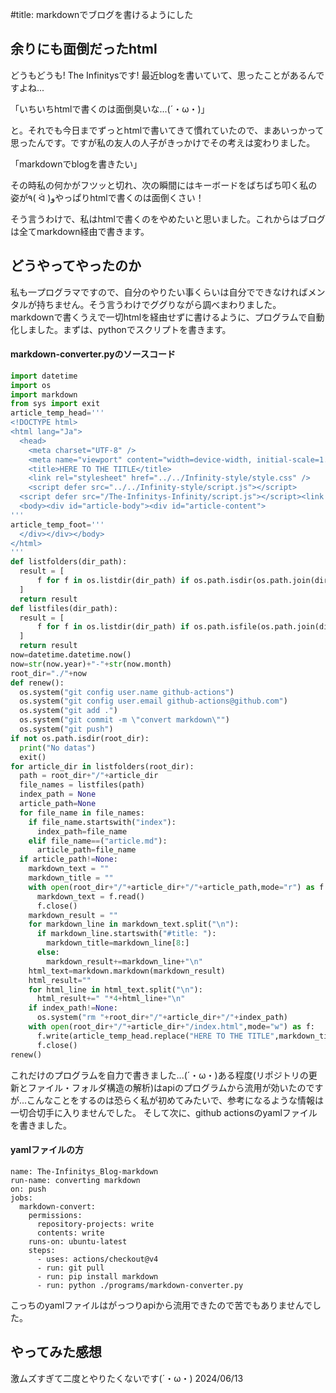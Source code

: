 #title: markdownでブログを書けるようにした

## 余りにも面倒だったhtml
どうもどうも! The Infinitysです!
最近blogを書いていて、思ったことがあるんですよね...

「いちいちhtmlで書くのは面倒臭いな...(´・ω・)」

と。それでも今日までずっとhtmlで書いてきて慣れていたので、まあいっかって思ったんです。ですが私の友人の人子がきっかけでその考えは変わりました。

「markdownでblogを書きたい」

その時私の何かがフツッと切れ、次の瞬間にはキーボードをばちばち叩く私の姿が٩( ᐛ )وやっぱりhtmlで書くのは面倒くさい！

そう言うわけで、私はhtmlで書くのをやめたいと思いました。これからはブログは全てmarkdown経由で書きます。
## どうやってやったのか
私も一プログラマですので、自分のやりたい事くらいは自分でできなければメンタルが持ちません。そう言うわけでググりながら調べまわりました。
markdownで書くうえで一切htmlを経由せずに書けるように、プログラムで自動化しました。まずは、pythonでスクリプトを書きます。

#### markdown-converter.pyのソースコード
```python
import datetime
import os
import markdown
from sys import exit
article_temp_head='''
<!DOCTYPE html>
<html lang="Ja">
  <head>
    <meta charset="UTF-8" />
    <meta name="viewport" content="width=device-width, initial-scale=1.0" />
    <title>HERE TO THE TITLE</title>
    <link rel="stylesheet" href="../../Infinity-style/style.css" />
    <script defer src="../../Infinity-style/script.js"></script>
  <script defer src="/The-Infinitys-Infinity/script.js"></script><link rel="stylesheet" href="/The-Infinitys-Infinity/style.css" /></head>
  <body><div id="article-body"><div id="article-content">
'''
article_temp_foot='''
  </div></div></body>
</html>
'''
def listfolders(dir_path):
  result = [
      f for f in os.listdir(dir_path) if os.path.isdir(os.path.join(dir_path, f))
  ]
  return result
def listfiles(dir_path):
  result = [
      f for f in os.listdir(dir_path) if os.path.isfile(os.path.join(dir_path, f))
  ]
  return result
now=datetime.datetime.now()
now=str(now.year)+"-"+str(now.month)
root_dir="./"+now
def renew():
  os.system("git config user.name github-actions")
  os.system("git config user.email github-actions@github.com")
  os.system("git add .")
  os.system("git commit -m \"convert markdown\"")
  os.system("git push")
if not os.path.isdir(root_dir):
  print("No datas")
  exit()
for article_dir in listfolders(root_dir):
  path = root_dir+"/"+article_dir
  file_names = listfiles(path)
  index_path = None
  article_path=None
  for file_name in file_names:
    if file_name.startswith("index"):
      index_path=file_name
    elif file_name==("article.md"):
      article_path=file_name
  if article_path!=None:
    markdown_text = ""
    markdown_title = ""
    with open(root_dir+"/"+article_dir+"/"+article_path,mode="r") as f:
      markdown_text = f.read()
      f.close()
    markdown_result = ""
    for markdown_line in markdown_text.split("\n"):
      if markdown_line.startswith("#title: "):
        markdown_title=markdown_line[8:]
      else:
        markdown_result+=markdown_line+"\n"
    html_text=markdown.markdown(markdown_result)
    html_result=""
    for html_line in html_text.split("\n"):
      html_result+=" "*4+html_line+"\n"
    if index_path!=None:
      os.system("rm "+root_dir+"/"+article_dir+"/"+index_path)
    with open(root_dir+"/"+article_dir+"/index.html",mode="w") as f:
      f.write(article_temp_head.replace("HERE TO THE TITLE",markdown_title)+html_result+article_temp_foot)
      f.close()
renew()

```
これだけのプログラムを自力で書きました...(´・ω・)ある程度(リポジトリの更新とファイル・フォルダ構造の解析)はapiのプログラムから流用が効いたのですが...こんなことをするのは恐らく私が初めてみたいで、参考になるような情報は一切合切手に入りませんでした。
そして次に、github actionsのyamlファイルを書きました。
#### yamlファイルの方
```github actions
name: The-Infinitys_Blog-markdown
run-name: converting markdown
on: push
jobs:
  markdown-convert:
    permissions:
      repository-projects: write
      contents: write
    runs-on: ubuntu-latest
    steps:
      - uses: actions/checkout@v4
      - run: git pull
      - run: pip install markdown
      - run: python ./programs/markdown-converter.py
```
こっちのyamlファイルはがっつりapiから流用できたので苦でもありませんでした。

## やってみた感想
激ムズすぎて二度とやりたくないです(´・ω・)
<date>2024/06/13</date>